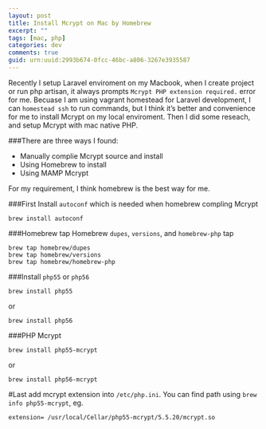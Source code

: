 ```yaml
---
layout: post
title: Install Mcrypt on Mac by Homebrew
excerpt: ""
tags: [mac, php]
categories: dev
comments: true
guid: urn:uuid:2993b674-0fcc-46bc-a806-3267e3935587
---
```


Recently I setup Laravel enviroment on my Macbook, when I create project or run php artisan, it always prompts `Mcrypt PHP extension required.` error for me. Becuase I am using vagrant homestead for Laravel development, I can `homestead ssh` to run commands, but I think it’s better and convenience for me to install Mcrypt on my local enviroment. Then I did some reseach, and setup Mcrypt with mac native PHP.  

###There are three ways I found:

- Manually complie Mcrypt source and install
- Using Homebrew to install
- Using MAMP Mcrypt

For my requirement, I think homebrew is the best way for me.

###First
Install `autoconf` which is needed when homebrew compling Mcrypt

~~~
brew install autoconf
~~~

###Homebrew tap
Homebrew `dupes`, `versions`, and `homebrew-php` tap

~~~
brew tap homebrew/dupes
brew tap homebrew/versions
brew tap homebrew/homebrew-php
~~~

###Install `php55` or `php56`

~~~
brew install php55
~~~

or

~~~
brew install php56
~~~

###PHP Mcrypt

~~~
brew install php55-mcrypt
~~~

or

~~~
brew install php56-mcrypt
~~~

#Last
add mcrypt extension into `/etc/php.ini`. You can find path using `brew info php55-mcrypt`, eg.

~~~
extension= /usr/local/Cellar/php55-mcrypt/5.5.20/mcrypt.so
~~~




